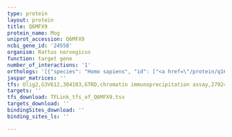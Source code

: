 ```yaml
---
type: protein
layout: protein
title: Q6MFX9
protein_name: Mog
uniprot_accession: Q6MFX9
ncbi_gene_id: '24558'
organism: Rattus norvegicus
function: target gene
number_of_interactions: '1'
orthologs: '[{"species": "Homo sapiens", "id": ["<a href=\"/protein/q16653\">Q16653</a>"]}, {"species": "Mus musculus", "id": ["<a href=\"/protein/q3uy21\">Q3UY21</a>"]}]'
jaspar_matrices: ''
tfs: Olig2,G3V612,304103,GTRD,chromatin immunoprecipitation assay,27924024%5Buid%5D,No
targets: ''
tfs_download: TFLink_tfs_of_Q6MFX9.tsv
targets_download: ''
bindingSites_download: ''
binding_sites_ls: ''

---
```


